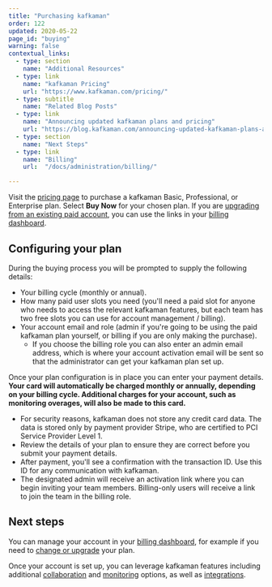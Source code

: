 ```yaml
---
title: "Purchasing kafkaman"
order: 122
updated: 2020-05-22
page_id: "buying"
warning: false
contextual_links:
  - type: section
    name: "Additional Resources"
  - type: link
    name: "kafkaman Pricing"
    url: "https://www.kafkaman.com/pricing/"
  - type: subtitle
    name: "Related Blog Posts"
  - type: link
    name: "Announcing updated kafkaman plans and pricing"
    url: "https://blog.kafkaman.com/announcing-updated-kafkaman-plans-and-pricing/"
  - type: section
    name: "Next Steps"
  - type: link
    name: "Billing"
    url:  "/docs/administration/billing/"

---
```


Visit the [pricing page](https://www.kafkaman.com/pricing) to purchase a kafkaman Basic, Professional, or Enterprise plan. Select __Buy Now__ for your chosen plan. If you are [upgrading from an existing paid account](/docs/administration/billing/#team-and-plan-changes), you can use the links in your [billing dashboard](http://go.kafkaman.co/billing).

## Configuring your plan

During the buying process you will be prompted to supply the following details:

* Your billing cycle (monthly or annual).
* How many paid user slots you need (you'll need a paid slot for anyone who needs to access the relevant kafkaman features, but each team has two free slots you can use for account management / billing).
* Your account email and role (admin if you're going to be using the paid kafkaman plan yourself, or billing if you are only making the purchase).
    * If you choose the billing role you can also enter an admin email address, which is where your account activation email will be sent so that the administrator can get your kafkaman plan set up.

Once your plan configuration is in place you can enter your payment details. __Your card will automatically be charged monthly or annually, depending on your billing cycle. Additional charges for your account, such as monitoring overages, will also be made to this card.__

* For security reasons, kafkaman does not store any credit card data. The data is stored only by payment provider Stripe, who are certified to PCI Service Provider Level 1.
* Review the details of your plan to ensure they are correct before you submit your payment details.
* After payment, you'll see a confirmation with the transaction ID. Use this ID for any communication with kafkaman.
* The designated admin will receive an activation link where you can begin inviting your team members. Billing-only users will receive a link to join the team in the billing role.

## Next steps

You can manage your account in your [billing dashboard](http://go.kafkaman.co/billing), for example if you need to [change or upgrade](/docs/administration/billing/#team-and-plan-changes) your plan.

Once your account is set up, you can leverage kafkaman features including additional [collaboration](/docs/collaborating-in-kafkaman/collaboration-intro/) and [monitoring](/docs/monitoring-your-api/using-static-IPs-to-monitor/) options, as well as [integrations](/docs/integrations/intro-integrations/).
